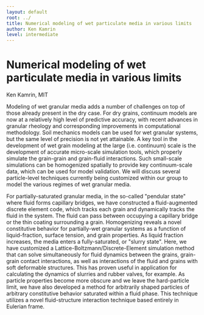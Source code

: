 ```yaml
---
layout: default
root: ../
title: Numerical modeling of wet particulate media in various limits
author: Ken Kamrin
level: intermediate
---
```


# Numerical modeling of wet particulate media in various limits

Ken Kamrin, MIT

Modeling of wet granular media adds a number of challenges on top of those
already present in the dry case.  For dry grains, continuum models are now at a
relatively high level of predictive accuracy, with recent advances in granular
rheology and corresponding improvements in computational methodology.  Soil
mechanics models can be used for wet granular systems, but the same level of
precision is not yet attainable.  A key tool in the development of wet grain
modeling at the large (i.e. continuum) scale is the development of accurate
micro-scale simulation tools, which properly simulate the grain-grain and
grain-fluid interactions.  Such small-scale simulations can be homogenized
spatially to provide key continuum-scale data, which can be used for model
validation.  We will discuss several particle-level techniques currently being
customized within our group to model the various regimes of wet granular media.

For partially-saturated granular media, in the so-called "pendular state" where
fluid forms capillary bridges, we have constructed a fluid-augmented discrete
element code, which tracks each grain and dynamically tracks the fluid in the
system.  The fluid can pass between occupying a capillary bridge or the thin
coating surrounding a grain.  Homogenizing reveals a novel constitutive
behavior for partially-wet granular systems as a function of liquid-fraction,
surface tension, and grain properties.  As liquid fraction increases, the media
enters a fully-saturated, or "slurry state".  Here, we have customized a
Lattice-Boltzmann/Discrete-Element simulation method that can solve
simultaneously for fluid dynamics between the grains, grain-grain contact
interactions, as well as interactions of the fluid and grains with soft
deformable structures.  This has proven useful in application for calculating
the dynamics of slurries and rubber valves, for example.  As particle
properties become more obscure and we leave the hard-particle limit, we have
also developed a method for arbitrarily shaped particles of arbitrary
constitutive behavior saturated within a fluid phase.  This technique utilizes
a novel fluid-structure interaction technique based entirely in Eulerian frame.
